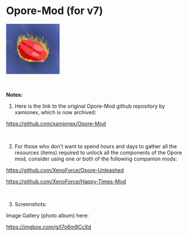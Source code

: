 # Opore-Mod (for v7)

![xxx](https://github.com/XenoForce/Opore-Mod-v7/blob/main/icon.png)

<br>

**Notes:**

1. Here is the link to the original Opore-Mod github repository by xamionex, which is now archived:

https://github.com/xamionex/Opore-Mod

<br>

2. For those who don't want to spend hours and days to gather all the resources (items) required to unlock all the components of the Opore mod, consider using one or both of the following companion mods:

https://github.com/XenoForce/Opore-Unleashed

https://github.com/XenoForce/Happy-Times-Mod

<br>

3. Screenshots:

Image Gallery (photo album) here:

https://imgbox.com/g/I7o6m9CcXd

<br>
